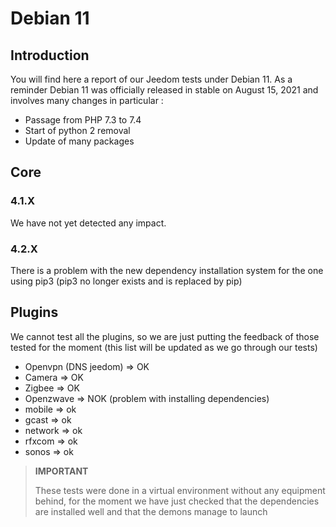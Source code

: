 # Debian 11

## Introduction

You will find here a report of our Jeedom tests under Debian 11. As a reminder Debian 11 was officially released in stable on August 15, 2021 and involves many changes in particular : 

- Passage from PHP 7.3 to 7.4
- Start of python 2 removal
- Update of many packages

## Core

### 4.1.X

We have not yet detected any impact.

### 4.2.X

There is a problem with the new dependency installation system for the one using pip3 (pip3 no longer exists and is replaced by pip)

## Plugins

We cannot test all the plugins, so we are just putting the feedback of those tested for the moment (this list will be updated as we go through our tests)

- Openvpn (DNS jeedom) => OK
- Camera => OK
- Zigbee => OK
- Openzwave => NOK (problem with installing dependencies)
- mobile => ok
- gcast => ok
- network => ok
- rfxcom => ok
- sonos => ok


>**IMPORTANT**
>
>These tests were done in a virtual environment without any equipment behind, for the moment we have just checked that the dependencies are installed well and that the demons manage to launch
